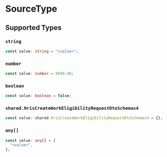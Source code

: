 # SourceType


## Supported Types

### `string`

```typescript
const value: string = "<value>";
```

### `number`

```typescript
const value: number = 9049.48;
```

### `boolean`

```typescript
const value: boolean = false;
```

### `shared.HrisCreateWorkEligibilityRequestDtoSchemas4`

```typescript
const value: shared.HrisCreateWorkEligibilityRequestDtoSchemas4 = {};
```

### `any[]`

```typescript
const value: any[] = [
  "<value>",
];
```

